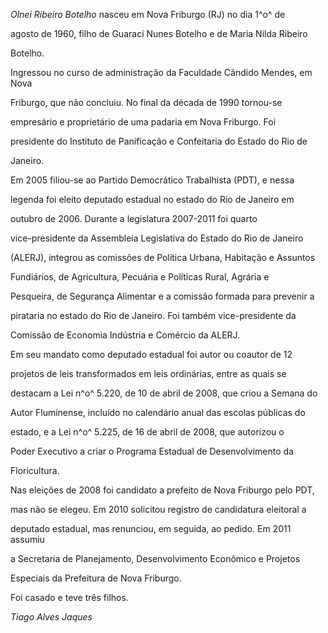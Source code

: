

*Olnei Ribeiro Botelho* nasceu em Nova Friburgo (RJ) no dia 1^o^ de

agosto de 1960, filho de Guaraci Nunes Botelho e de Maria Nilda Ribeiro

Botelho.



Ingressou no curso de administração da Faculdade Cândido Mendes, em Nova

Friburgo, que não concluiu. No final da década de 1990 tornou-se

empresário e proprietário de uma padaria em Nova Friburgo. Foi

presidente do Instituto de Panificação e Confeitaria do Estado do Rio de

Janeiro.



Em 2005 filiou-se ao Partido Democrático Trabalhista (PDT), e nessa

legenda foi eleito deputado estadual no estado do Rio de Janeiro em

outubro de 2006. Durante a legislatura 2007-2011 foi quarto

vice-presidente da Assembleia Legislativa do Estado do Rio de Janeiro

(ALERJ), integrou as comissões de Política Urbana, Habitação e Assuntos

Fundiários, de Agricultura, Pecuária e Políticas Rural, Agrária e

Pesqueira, de Segurança Alimentar e a comissão formada para prevenir a

pirataria no estado do Rio de Janeiro. Foi também vice-presidente da

Comissão de Economia Indústria e Comércio da ALERJ.



Em seu mandato como deputado estadual foi autor ou coautor de 12

projetos de leis transformados em leis ordinárias, entre as quais se

destacam a Lei n^o^ 5.220, de 10 de abril de 2008, que criou a Semana do

Autor Fluminense, incluído no calendário anual das escolas públicas do

estado, e a Lei n^o^ 5.225, de 16 de abril de 2008, que autorizou o

Poder Executivo a criar o Programa Estadual de Desenvolvimento da

Floricultura.



Nas eleições de 2008 foi candidato a prefeito de Nova Friburgo pelo PDT,

mas não se elegeu. Em 2010 solicitou registro de candidatura eleitoral a

deputado estadual, mas renunciou, em seguida, ao pedido. Em 2011 assumiu

a Secretaria de Planejamento, Desenvolvimento Econômico e Projetos

Especiais da Prefeitura de Nova Friburgo.



Foi casado e teve três filhos.



*Tiago Alves Jaques*



